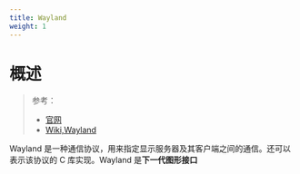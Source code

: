 ```yaml
---
title: Wayland
weight: 1
---
```


# 概述

> 参考：
> 
> - [官网](https://wayland.freedesktop.org/)
> - [Wiki,Wayland](<https://en.wikipedia.org/wiki/Wayland_(display_server_protocol)>)

Wayland 是一种通信协议，用来指定显示服务器及其客户端之间的通信。还可以表示该协议的 C 库实现。Wayland 是**下一代图形接口**
